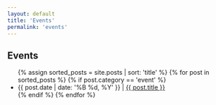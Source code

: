 ```yaml
---
layout: default
title: 'Events'
permalink: 'events'
---
```


## Events
<ul class="notes-list">
  {% assign sorted_posts = site.posts | sort: 'title' %}
  {% for post in sorted_posts %}
    {% if post.category == 'event' %}
      <li>
        {{ post.date | date: '%B %d, %Y' }} | <a href="{{ post.url | relative_url }}">{{ post.title }}</a>
      </li>
    {% endif %}
  {% endfor %}
</ul>
